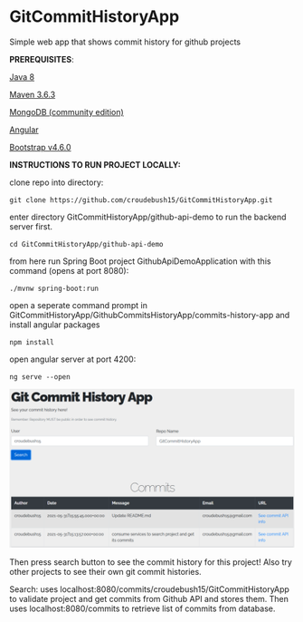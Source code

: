 # **GitCommitHistoryApp**

Simple web app that shows commit history for github projects

**PREREQUISITES**:

[Java 8](https://java.com/en/download/help/download_options.html)

[Maven 3.6.3](https://maven.apache.org/index.html)

[MongoDB (community edition)](https://docs.mongodb.com/manual/installation/)

[Angular](https://angular.io/guide/setup-local)

[Bootstrap v4.6.0](https://getbootstrap.com/)

**INSTRUCTIONS TO RUN PROJECT LOCALLY:**

clone repo into directory:

    git clone https://github.com/croudebush15/GitCommitHistoryApp.git

enter directory GitCommitHistoryApp/github-api-demo to run the backend server first.

    cd GitCommitHistoryApp/github-api-demo

from here run Spring Boot project GithubApiDemoApplication with this command (opens at port 8080):

    ./mvnw spring-boot:run

open a seperate command prompt in GitCommitHistoryApp/GithubCommitsHistoryApp/commits-history-app and install angular packages

    npm install

open angular server at port 4200:

    ng serve --open
    
![Capture](Capture.PNG)


Then press search button to see the commit history for this project! Also try other projects to see their own git commit histories. 

Search: uses localhost:8080/commits/croudebush15/GitCommitHistoryApp to validate project and get commits from Github API and stores them.
Then uses localhost:8080/commits to retrieve list of commits from database.
